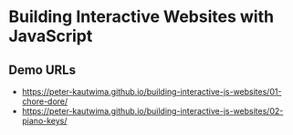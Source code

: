 # Building Interactive Websites with JavaScript

## Demo URLs
- https://peter-kautwima.github.io/building-interactive-js-websites/01-chore-dore/
- https://peter-kautwima.github.io/building-interactive-js-websites/02-piano-keys/